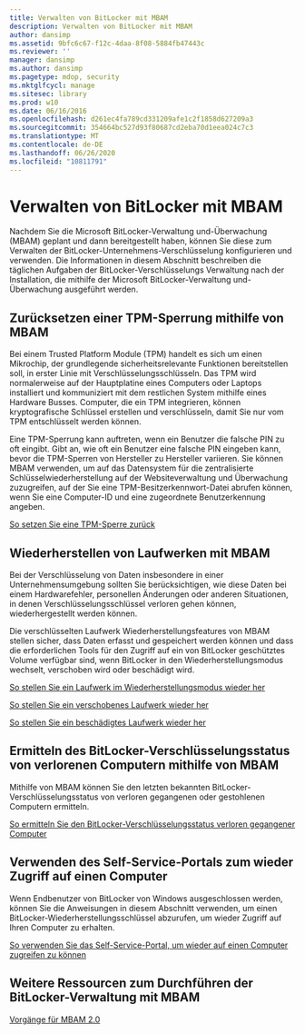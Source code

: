 ```yaml
---
title: Verwalten von BitLocker mit MBAM
description: Verwalten von BitLocker mit MBAM
author: dansimp
ms.assetid: 9bfc6c67-f12c-4daa-8f08-5884fb47443c
ms.reviewer: ''
manager: dansimp
ms.author: dansimp
ms.pagetype: mdop, security
ms.mktglfcycl: manage
ms.sitesec: library
ms.prod: w10
ms.date: 06/16/2016
ms.openlocfilehash: d261ec4fa789cd331209afe1c2f1858d627209a3
ms.sourcegitcommit: 354664bc527d93f80687cd2eba70d1eea024c7c3
ms.translationtype: MT
ms.contentlocale: de-DE
ms.lasthandoff: 06/26/2020
ms.locfileid: "10811791"
---
```

# Verwalten von BitLocker mit MBAM


Nachdem Sie die Microsoft BitLocker-Verwaltung und-Überwachung (MBAM) geplant und dann bereitgestellt haben, können Sie diese zum Verwalten der BitLocker-Unternehmens-Verschlüsselung konfigurieren und verwenden. Die Informationen in diesem Abschnitt beschreiben die täglichen Aufgaben der BitLocker-Verschlüsselungs Verwaltung nach der Installation, die mithilfe der Microsoft BitLocker-Verwaltung und-Überwachung ausgeführt werden.

## Zurücksetzen einer TPM-Sperrung mithilfe von MBAM


Bei einem Trusted Platform Module (TPM) handelt es sich um einen Mikrochip, der grundlegende sicherheitsrelevante Funktionen bereitstellen soll, in erster Linie mit Verschlüsselungsschlüsseln. Das TPM wird normalerweise auf der Hauptplatine eines Computers oder Laptops installiert und kommuniziert mit dem restlichen System mithilfe eines Hardware Busses. Computer, die ein TPM integrieren, können kryptografische Schlüssel erstellen und verschlüsseln, damit Sie nur vom TPM entschlüsselt werden können.

Eine TPM-Sperrung kann auftreten, wenn ein Benutzer die falsche PIN zu oft eingibt. Gibt an, wie oft ein Benutzer eine falsche PIN eingeben kann, bevor die TPM-Sperren von Hersteller zu Hersteller variieren. Sie können MBAM verwenden, um auf das Datensystem für die zentralisierte Schlüsselwiederherstellung auf der Websiteverwaltung und Überwachung zuzugreifen, auf der Sie eine TPM-Besitzerkennwort-Datei abrufen können, wenn Sie eine Computer-ID und eine zugeordnete Benutzerkennung angeben.

[So setzen Sie eine TPM-Sperre zurück](how-to-reset-a-tpm-lockout-mbam-2.md)

## Wiederherstellen von Laufwerken mit MBAM


Bei der Verschlüsselung von Daten insbesondere in einer Unternehmensumgebung sollten Sie berücksichtigen, wie diese Daten bei einem Hardwarefehler, personellen Änderungen oder anderen Situationen, in denen Verschlüsselungsschlüssel verloren gehen können, wiederhergestellt werden können.

Die verschlüsselten Laufwerk Wiederherstellungsfeatures von MBAM stellen sicher, dass Daten erfasst und gespeichert werden können und dass die erforderlichen Tools für den Zugriff auf ein von BitLocker geschütztes Volume verfügbar sind, wenn BitLocker in den Wiederherstellungsmodus wechselt, verschoben wird oder beschädigt wird.

[So stellen Sie ein Laufwerk im Wiederherstellungsmodus wieder her](how-to-recover-a-drive-in-recovery-mode-mbam-2.md)

[So stellen Sie ein verschobenes Laufwerk wieder her](how-to-recover-a-moved-drive-mbam-2.md)

[So stellen Sie ein beschädigtes Laufwerk wieder her](how-to-recover-a-corrupted-drive-mbam-2.md)

## Ermitteln des BitLocker-Verschlüsselungsstatus von verlorenen Computern mithilfe von MBAM


Mithilfe von MBAM können Sie den letzten bekannten BitLocker-Verschlüsselungsstatus von verloren gegangenen oder gestohlenen Computern ermitteln.

[So ermitteln Sie den BitLocker-Verschlüsselungsstatus verloren gegangener Computer](how-to-determine-bitlocker-encryption-state-of-lost-computers-mbam-2.md)

## Verwenden des Self-Service-Portals zum wieder Zugriff auf einen Computer


Wenn Endbenutzer von BitLocker von Windows ausgeschlossen werden, können Sie die Anweisungen in diesem Abschnitt verwenden, um einen BitLocker-Wiederherstellungsschlüssel abzurufen, um wieder Zugriff auf Ihren Computer zu erhalten.

[So verwenden Sie das Self-Service-Portal, um wieder auf einen Computer zugreifen zu können](how-to-use-the-self-service-portal-to-regain-access-to-a-computer.md)

## Weitere Ressourcen zum Durchführen der BitLocker-Verwaltung mit MBAM


[Vorgänge für MBAM 2.0](operations-for-mbam-20-mbam-2.md)

 

 





